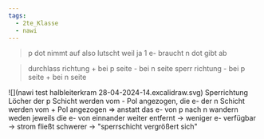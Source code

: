 ```yaml
---
tags:
  - 2te_Klasse
  - nawi
---
```

> p dot nimmt auf also lutscht weil ja 1 e- braucht 
> n dot gibt ab

> durchlass richtung + bei p seite - bei n seite 
> sperr richtung - bei p seite + bei n seite

![](nawi test halbleiterkram 28-04-2024-14.excalidraw.svg)
Sperrichtung 
Löcher der p Schicht werden vom - Pol angezogen, die e- der n Schicht werden vom + Pol angezogen 
⇒ anstatt das e- von p nach n wandern weden jeweils die e- von einnander weiter entfernt → weniger e- verfügbar → strom fließt schwerer → "sperrschicht vergrößert sich"